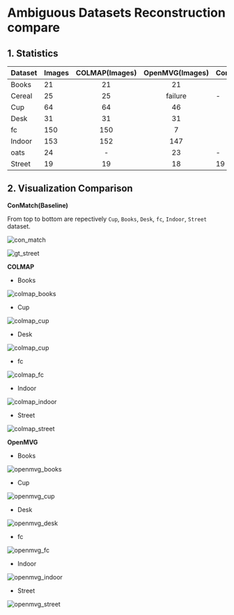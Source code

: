 # Ambiguous Datasets Reconstruction compare

## 1. Statistics
|  Dataset  | Images | COLMAP(Images) | OpenMVG(Images) |   ConMatch(Images) |
| :-------- | :----- |     :----:     |      :----:     |        :----       |
|   Books   |   21   |       21       |         21      |                    |
|  Cereal   |   25   |       25       |      failure    |          -         |
|    Cup    |   64   |       64       |        46       |                    |
|   Desk    |   31   |       31       |        31       |                    |
|    fc     |   150  |       150      |        7        |                    |
|  Indoor   |   153  |       152      |        147      |                    |
|   oats    |   24   |        -       |        23       |          -         |
|  Street   |   19   |        19      |        18       |         19         |

## 2. Visualization Comparison

**ConMatch(Baseline)** 

From top to bottom are repectively ```Cup```, ```Books```, ```Desk```, ```fc```, ```Indoor```, ```Street``` dataset.

<div style=center>

![con_match](compare/gt.jpeg)

![gt_street](compare/gt_failure.jpeg)

</div>

**COLMAP**
- Books

![colmap_books](compare/books/books_colmap.png)

- Cup

![colmap_cup](compare/cup/cup_colmap.png)

- Desk

![colmap_cup](compare/desk/desk_colmap.png)

- fc

![colmap_fc](compare/fc/fc_colmap.png)

- Indoor

![colmap_indoor](compare/indoor/indoor_colmap.png)

- Street

![colmap_street](compare/street/street_colmap.png)

**OpenMVG**

- Books

![openmvg_books](compare/books/books_openmvg.png)

- Cup

![openmvg_cup](compare/cup/cup_openmvg.png)

- Desk

![openmvg_desk](compare/desk/desk_openmvg.png)

- fc

![openmvg_fc](compare/fc/fc_openmvg.png)

- Indoor

![openmvg_indoor](compare/indoor/indoor_openmvg.png)

- Street

![openmvg_street](compare/street/street_openmvg.png)


